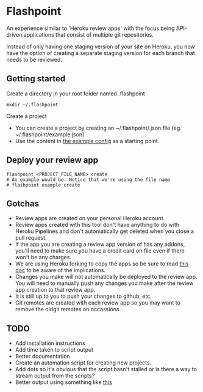 # Flashpoint

An experience similar to 'Heroku review apps' with the focus being API-driven applications that consist of multiple git repositories.

Instead of only having one staging version of your site on Heroku, you now have the option of creating a separate staging version for each branch that needs to be reviewed.

## Getting started

Create a directory in your root folder named .flashpoint

```
mkdir ~/.flashpoint
```

Create a project

- You can create a project by creating an ~/.flashpoint/<PROJECTNAME>.json file (eg. ~/.flashpoint/example.json)
- Use the content in [the example config](./example-config.json) as a starting point.

## Deploy your review app

```
flashpoint <PROJECT_FILE_NAME> create
# An example would be. Notice that we're using the file name
# flashpoint example create
```

## Gotchas

- Review apps are created on your personal Heroku account.
- Review apps created with this tool don't have anything to do with Heroku Pipelines and don't automatically get deleted when you close a pull request.
- If the app you are creating a review app version of has any addons, you'll need to make sure you have a credit card on file even if there won't be any charges.
- We are using Heroku forking to copy the apps so be sure to read [this doc](https://devcenter.heroku.com/articles/fork-app) to be aware of the implications.
- Changes you make will not automatically be deployed to the review app. You will need to manually push any changes you make after the review app creation to that review app.
- It is still up to you to push your changes to github, etc.
- Git remotes are created with each review app so you may want to remove the oldgit remotes on occassions.

## TODO

- Add installation instructions
- Add time taken to script output
- Better documentation
- Create an automation script for creating new projects.
- Add dots so it's obvious that the script hasn't stalled or is there a way to stream output from the scripts?
- Better output using something like [this](https://github.com/fatih/color)